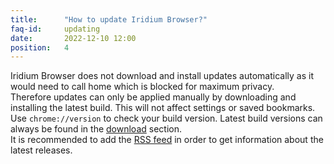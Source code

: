 ```yaml
---
title:		"How to update Iridium Browser?"
faq-id:		updating
date:		2022-12-10 12:00
position:	4
---
```

Iridium Browser does not download and install updates automatically as it would need to call home which is blocked 
for maximum privacy.   
Therefore updates can only be applied manually by downloading and installing the latest build. This will not affect 
settings or saved bookmarks.   
Use ```chrome://version``` to check your build version. Latest build versions can always be found in the 
[download](/downloads/ "download Iridium Browser / check for latest version") section.   
It is recommended to add the [RSS feed](https://iridiumbrowser.de/feed.xml "add RSS feed") in order to get 
information about the latest releases.   
